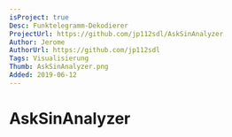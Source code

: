 ```yaml
---
isProject: true
Desc: Funktelegramm-Dekodierer
ProjectUrl: https://github.com/jp112sdl/AskSinAnalyzer
Author: Jerome
AuthorUrl: https://github.com/jp112sdl
Tags: Visualisierung
Thumb: AskSinAnalyzer.png
Added: 2019-06-12
---
```


# AskSinAnalyzer
